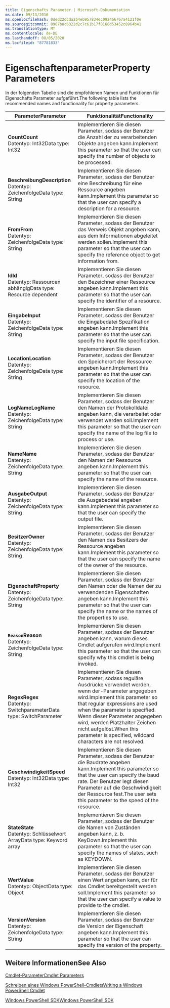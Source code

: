 ```yaml
---
title: Eigenschafts Parameter | Microsoft-Dokumentation
ms.date: 09/13/2016
ms.openlocfilehash: 0ded22dcda2b4eb957834ec092466767a4121f0e
ms.sourcegitcommit: 0907b8c6322d2c7c61b17f8168d53452c8964b41
ms.translationtype: MT
ms.contentlocale: de-DE
ms.lasthandoff: 08/05/2020
ms.locfileid: "87781833"
---
```

# <a name="property-parameters"></a><span data-ttu-id="4ae5f-102">Eigenschaftenparameter</span><span class="sxs-lookup"><span data-stu-id="4ae5f-102">Property Parameters</span></span>

<span data-ttu-id="4ae5f-103">In der folgenden Tabelle sind die empfohlenen Namen und Funktionen für Eigenschafts Parameter aufgeführt.</span><span class="sxs-lookup"><span data-stu-id="4ae5f-103">The following table lists the recommended names and functionality for property parameters.</span></span>

|<span data-ttu-id="4ae5f-104">Parameter</span><span class="sxs-lookup"><span data-stu-id="4ae5f-104">Parameter</span></span>|<span data-ttu-id="4ae5f-105">Funktionalität</span><span class="sxs-lookup"><span data-stu-id="4ae5f-105">Functionality</span></span>|
|---|---|
|<span data-ttu-id="4ae5f-106">**Count**</span><span class="sxs-lookup"><span data-stu-id="4ae5f-106">**Count**</span></span><br><span data-ttu-id="4ae5f-107">Datentyp: Int32</span><span class="sxs-lookup"><span data-stu-id="4ae5f-107">Data type: Int32</span></span>|<span data-ttu-id="4ae5f-108">Implementieren Sie diesen Parameter, sodass der Benutzer die Anzahl der zu verarbeitenden Objekte angeben kann.</span><span class="sxs-lookup"><span data-stu-id="4ae5f-108">Implement this parameter so that the user can specify the number of objects to be processed.</span></span>|
|<span data-ttu-id="4ae5f-109">**Beschreibung**</span><span class="sxs-lookup"><span data-stu-id="4ae5f-109">**Description**</span></span><br><span data-ttu-id="4ae5f-110">Datentyp: Zeichenfolge</span><span class="sxs-lookup"><span data-stu-id="4ae5f-110">Data type: String</span></span>|<span data-ttu-id="4ae5f-111">Implementieren Sie diesen Parameter, sodass der Benutzer eine Beschreibung für eine Ressource angeben kann.</span><span class="sxs-lookup"><span data-stu-id="4ae5f-111">Implement this parameter so that the user can specify a description for a resource.</span></span>|
|<span data-ttu-id="4ae5f-112">**From**</span><span class="sxs-lookup"><span data-stu-id="4ae5f-112">**From**</span></span><br><span data-ttu-id="4ae5f-113">Datentyp: Zeichenfolge</span><span class="sxs-lookup"><span data-stu-id="4ae5f-113">Data type: String</span></span>|<span data-ttu-id="4ae5f-114">Implementieren Sie diesen Parameter, sodass der Benutzer das Verweis Objekt angeben kann, aus dem Informationen abgeleitet werden sollen.</span><span class="sxs-lookup"><span data-stu-id="4ae5f-114">Implement this parameter so that the user can specify the reference object to get information from.</span></span>|
|<span data-ttu-id="4ae5f-115">**Id**</span><span class="sxs-lookup"><span data-stu-id="4ae5f-115">**Id**</span></span><br><span data-ttu-id="4ae5f-116">Datentyp: Ressourcen abhängig</span><span class="sxs-lookup"><span data-stu-id="4ae5f-116">Data type: Resource dependent</span></span>|<span data-ttu-id="4ae5f-117">Implementieren Sie diesen Parameter, sodass der Benutzer den Bezeichner einer Ressource angeben kann.</span><span class="sxs-lookup"><span data-stu-id="4ae5f-117">Implement this parameter so that the user can specify the identifier of a resource.</span></span>|
|<span data-ttu-id="4ae5f-118">**Eingabe**</span><span class="sxs-lookup"><span data-stu-id="4ae5f-118">**Input**</span></span><br><span data-ttu-id="4ae5f-119">Datentyp: Zeichenfolge</span><span class="sxs-lookup"><span data-stu-id="4ae5f-119">Data type: String</span></span>|<span data-ttu-id="4ae5f-120">Implementieren Sie diesen Parameter, sodass der Benutzer die Eingabedatei Spezifikation angeben kann.</span><span class="sxs-lookup"><span data-stu-id="4ae5f-120">Implement this parameter so that the user can specify the input file specification.</span></span>|
|<span data-ttu-id="4ae5f-121">**Location**</span><span class="sxs-lookup"><span data-stu-id="4ae5f-121">**Location**</span></span><br><span data-ttu-id="4ae5f-122">Datentyp: Zeichenfolge</span><span class="sxs-lookup"><span data-stu-id="4ae5f-122">Data type: String</span></span>|<span data-ttu-id="4ae5f-123">Implementieren Sie diesen Parameter, sodass der Benutzer den Speicherort der Ressource angeben kann.</span><span class="sxs-lookup"><span data-stu-id="4ae5f-123">Implement this parameter so that the user can specify the location of the resource.</span></span>|
|<span data-ttu-id="4ae5f-124">**LogName**</span><span class="sxs-lookup"><span data-stu-id="4ae5f-124">**LogName**</span></span><br><span data-ttu-id="4ae5f-125">Datentyp: Zeichenfolge</span><span class="sxs-lookup"><span data-stu-id="4ae5f-125">Data type: String</span></span>|<span data-ttu-id="4ae5f-126">Implementieren Sie diesen Parameter, sodass der Benutzer den Namen der Protokolldatei angeben kann, die verarbeitet oder verwendet werden soll.</span><span class="sxs-lookup"><span data-stu-id="4ae5f-126">Implement this parameter so that the user can specify the name of the log file to process or use.</span></span>|
|<span data-ttu-id="4ae5f-127">**Name**</span><span class="sxs-lookup"><span data-stu-id="4ae5f-127">**Name**</span></span><br><span data-ttu-id="4ae5f-128">Datentyp: Zeichenfolge</span><span class="sxs-lookup"><span data-stu-id="4ae5f-128">Data type: String</span></span>|<span data-ttu-id="4ae5f-129">Implementieren Sie diesen Parameter, sodass der Benutzer den Namen der Ressource angeben kann.</span><span class="sxs-lookup"><span data-stu-id="4ae5f-129">Implement this parameter so that the user can specify the name of the resource.</span></span>|
|<span data-ttu-id="4ae5f-130">**Ausgabe**</span><span class="sxs-lookup"><span data-stu-id="4ae5f-130">**Output**</span></span><br><span data-ttu-id="4ae5f-131">Datentyp: Zeichenfolge</span><span class="sxs-lookup"><span data-stu-id="4ae5f-131">Data type: String</span></span>|<span data-ttu-id="4ae5f-132">Implementieren Sie diesen Parameter, sodass der Benutzer die Ausgabedatei angeben kann.</span><span class="sxs-lookup"><span data-stu-id="4ae5f-132">Implement this parameter so that the user can specify the output file.</span></span>|
|<span data-ttu-id="4ae5f-133">**Besitzer**</span><span class="sxs-lookup"><span data-stu-id="4ae5f-133">**Owner**</span></span><br><span data-ttu-id="4ae5f-134">Datentyp: Zeichenfolge</span><span class="sxs-lookup"><span data-stu-id="4ae5f-134">Data type: String</span></span>|<span data-ttu-id="4ae5f-135">Implementieren Sie diesen Parameter, sodass der Benutzer den Namen des Besitzers der Ressource angeben kann.</span><span class="sxs-lookup"><span data-stu-id="4ae5f-135">Implement this parameter so that the user can specify the name of the owner of the resource.</span></span>|
|<span data-ttu-id="4ae5f-136">**Eigenschaft**</span><span class="sxs-lookup"><span data-stu-id="4ae5f-136">**Property**</span></span><br><span data-ttu-id="4ae5f-137">Datentyp: Zeichenfolge</span><span class="sxs-lookup"><span data-stu-id="4ae5f-137">Data type: String</span></span>|<span data-ttu-id="4ae5f-138">Implementieren Sie diesen Parameter, sodass der Benutzer den Namen oder die Namen der zu verwendenden Eigenschaften angeben kann.</span><span class="sxs-lookup"><span data-stu-id="4ae5f-138">Implement this parameter so that the user can specify the name or the names of the properties to use.</span></span>|
|<span data-ttu-id="4ae5f-139">**`Reason`**</span><span class="sxs-lookup"><span data-stu-id="4ae5f-139">**Reason**</span></span><br><span data-ttu-id="4ae5f-140">Datentyp: Zeichenfolge</span><span class="sxs-lookup"><span data-stu-id="4ae5f-140">Data type: String</span></span>|<span data-ttu-id="4ae5f-141">Implementieren Sie diesen Parameter, sodass der Benutzer angeben kann, warum dieses Cmdlet aufgerufen wird.</span><span class="sxs-lookup"><span data-stu-id="4ae5f-141">Implement this parameter so that the user can specify why this cmdlet is being invoked.</span></span>|
|<span data-ttu-id="4ae5f-142">**Regex**</span><span class="sxs-lookup"><span data-stu-id="4ae5f-142">**Regex**</span></span><br><span data-ttu-id="4ae5f-143">Datentyp: Switchparameter</span><span class="sxs-lookup"><span data-stu-id="4ae5f-143">Data type: SwitchParameter</span></span>|<span data-ttu-id="4ae5f-144">Implementieren Sie diesen Parameter, sodass reguläre Ausdrücke verwendet werden, wenn der-Parameter angegeben wird.</span><span class="sxs-lookup"><span data-stu-id="4ae5f-144">Implement this parameter so that regular expressions are used when the parameter is specified.</span></span> <span data-ttu-id="4ae5f-145">Wenn dieser Parameter angegeben wird, werden Platzhalter Zeichen nicht aufgelöst.</span><span class="sxs-lookup"><span data-stu-id="4ae5f-145">When this parameter is specified, wildcard characters are not resolved.</span></span>|
|<span data-ttu-id="4ae5f-146">**Geschwindigkeit**</span><span class="sxs-lookup"><span data-stu-id="4ae5f-146">**Speed**</span></span><br><span data-ttu-id="4ae5f-147">Datentyp: Int32</span><span class="sxs-lookup"><span data-stu-id="4ae5f-147">Data type: Int32</span></span>|<span data-ttu-id="4ae5f-148">Implementieren Sie diesen Parameter, sodass der Benutzer die Baudrate angeben kann.</span><span class="sxs-lookup"><span data-stu-id="4ae5f-148">Implement this parameter so that the user can specify the baud rate.</span></span> <span data-ttu-id="4ae5f-149">Der Benutzer legt diesen Parameter auf die Geschwindigkeit der Ressource fest.</span><span class="sxs-lookup"><span data-stu-id="4ae5f-149">The user sets this parameter to the speed of the resource.</span></span>|
|<span data-ttu-id="4ae5f-150">**State**</span><span class="sxs-lookup"><span data-stu-id="4ae5f-150">**State**</span></span><br><span data-ttu-id="4ae5f-151">Datentyp: Schlüsselwort Array</span><span class="sxs-lookup"><span data-stu-id="4ae5f-151">Data type: Keyword array</span></span>|<span data-ttu-id="4ae5f-152">Implementieren Sie diesen Parameter, sodass der Benutzer die Namen von Zuständen angeben kann, z. b. KeyDown.</span><span class="sxs-lookup"><span data-stu-id="4ae5f-152">Implement this parameter so that the user can specify the names of states, such as KEYDOWN.</span></span>|
|<span data-ttu-id="4ae5f-153">**Wert**</span><span class="sxs-lookup"><span data-stu-id="4ae5f-153">**Value**</span></span><br><span data-ttu-id="4ae5f-154">Datentyp: Object</span><span class="sxs-lookup"><span data-stu-id="4ae5f-154">Data type: Object</span></span>|<span data-ttu-id="4ae5f-155">Implementieren Sie diesen Parameter, sodass der Benutzer einen Wert angeben kann, der für das Cmdlet bereitgestellt werden soll.</span><span class="sxs-lookup"><span data-stu-id="4ae5f-155">Implement this parameter so that the user can  specify a value to provide to the cmdlet.</span></span>|
|<span data-ttu-id="4ae5f-156">**Version**</span><span class="sxs-lookup"><span data-stu-id="4ae5f-156">**Version**</span></span><br><span data-ttu-id="4ae5f-157">Datentyp: Zeichenfolge</span><span class="sxs-lookup"><span data-stu-id="4ae5f-157">Data type: String</span></span>|<span data-ttu-id="4ae5f-158">Implementieren Sie diesen Parameter, sodass der Benutzer die Version der Eigenschaft angeben kann.</span><span class="sxs-lookup"><span data-stu-id="4ae5f-158">Implement this parameter so that the user can specify the version of the property.</span></span>|

## <a name="see-also"></a><span data-ttu-id="4ae5f-159">Weitere Informationen</span><span class="sxs-lookup"><span data-stu-id="4ae5f-159">See Also</span></span>

[<span data-ttu-id="4ae5f-160">Cmdlet-Parameter</span><span class="sxs-lookup"><span data-stu-id="4ae5f-160">Cmdlet Parameters</span></span>](./cmdlet-parameters.md)

[<span data-ttu-id="4ae5f-161">Schreiben eines Windows PowerShell-Cmdlets</span><span class="sxs-lookup"><span data-stu-id="4ae5f-161">Writing a Windows PowerShell Cmdlet</span></span>](./writing-a-windows-powershell-cmdlet.md)

[<span data-ttu-id="4ae5f-162">Windows PowerShell SDK</span><span class="sxs-lookup"><span data-stu-id="4ae5f-162">Windows PowerShell SDK</span></span>](../windows-powershell-reference.md)

